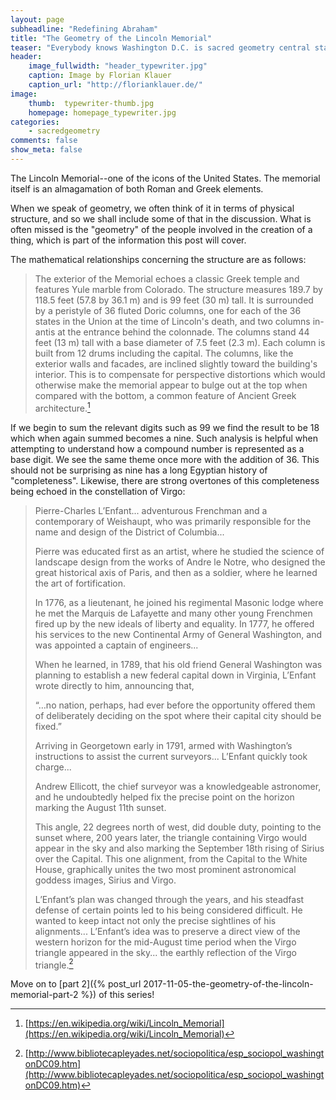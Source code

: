 ```yaml
---
layout: page
subheadline: "Redefining Abraham"
title: "The Geometry of the Lincoln Memorial"
teaser: "Everybody knows Washington D.C. is sacred geometry central station. What they don't know though..."
header:
    image_fullwidth: "header_typewriter.jpg"
    caption: Image by Florian Klauer
    caption_url: "http://florianklauer.de/"
image:
    thumb:  typewriter-thumb.jpg
    homepage: homepage_typewriter.jpg
categories:
    - sacredgeometry
comments: false
show_meta: false
---
```


The Lincoln Memorial--one of the icons of the United States. The memorial itself is an almagamation of both Roman and Greek elements.  

When we speak of geometry, we often think of it in terms of physical structure, and so we shall include some of that in the discussion. What is often missed is the "geometry" of the people involved in the creation of a thing, which is part of the information this post will cover.

The mathematical relationships concerning the structure are as follows:

>The exterior of the Memorial echoes a classic Greek temple and features Yule marble from Colorado. The structure measures 189.7 by 118.5 feet (57.8 by 36.1 m) and is 99 feet (30 m) tall. It is surrounded by a peristyle of 36 fluted Doric columns, one for each of the 36 states in the Union at the time of Lincoln's death, and two columns in-antis at the entrance behind the colonnade. The columns stand 44 feet (13 m) tall with a base diameter of 7.5 feet (2.3 m). Each column is built from 12 drums including the capital. The columns, like the exterior walls and facades, are inclined slightly toward the building's interior. This is to compensate for perspective distortions which would otherwise make the memorial appear to bulge out at the top when compared with the bottom, a common feature of Ancient Greek architecture.[^1]

If we begin to sum the relevant digits such as 99 we find the result to be 18 which when again summed becomes a nine. Such analysis is helpful when attempting to understand how a compound number is represented as a base digit. We see the same theme once more with the addition of 36. This should not be surprising as nine has a long Egyptian history of "completeness". Likewise, there are strong overtones of this completeness being echoed in the constellation of Virgo:

> Pierre-Charles L’Enfant... adventurous Frenchman and a contemporary of Weishaupt, who was primarily responsible for the name and design of the District of Columbia...
>
>Pierre was educated first as an artist, where he studied the science of landscape design from the works of Andre le Notre, who designed the great historical axis of Paris, and then as a soldier, where he learned the art of fortification.
>
 >In 1776, as a lieutenant, he joined his regimental Masonic lodge where he met the Marquis de Lafayette and many other young Frenchmen fired up by the new ideals of liberty and equality. In 1777, he offered his services to the new Continental Army of General Washington, and was appointed a captain of engineers...
>
 >When he learned, in 1789, that his old friend General Washington was planning to establish a new federal capital down in Virginia, L’Enfant wrote directly to him, announcing that,
>
>“…no nation, perhaps, had ever before the opportunity offered them of deliberately deciding on the spot where their capital city should be fixed.”
>
>Arriving in Georgetown early in 1791, armed with Washington’s instructions to assist the current surveyors... L’Enfant quickly took charge...
>
 >Andrew Ellicott, the chief surveyor was a knowledgeable astronomer, and he undoubtedly helped fix the precise point on the horizon marking the August 11th sunset.
>
>This angle, 22 degrees north of west, did double duty, pointing to the sunset where, 200 years later, the triangle containing Virgo would appear in the sky and also marking the September 18th rising of Sirius over the Capital. This one alignment, from the Capital to the White House, graphically unites the two most prominent astronomical goddess images, Sirius and Virgo.
>
>L’Enfant’s plan was changed through the years, and his steadfast defense of certain points led to his being considered difficult. He wanted to keep intact not only the precise sightlines of his alignments... L’Enfant’s idea was to preserve a direct view of the western horizon for the mid-August time period when the Virgo triangle appeared in the sky... the earthly reflection of the Virgo triangle.[^2]

Move on to [part 2]({% post_url 2017-11-05-the-geometry-of-the-lincoln-memorial-part-2 %}) of this series!

[^1]: [https://en.wikipedia.org/wiki/Lincoln_Memorial](https://en.wikipedia.org/wiki/Lincoln_Memorial)
[^2]: [http://www.bibliotecapleyades.net/sociopolitica/esp_sociopol_washingtonDC09.htm](http://www.bibliotecapleyades.net/sociopolitica/esp_sociopol_washingtonDC09.htm)
